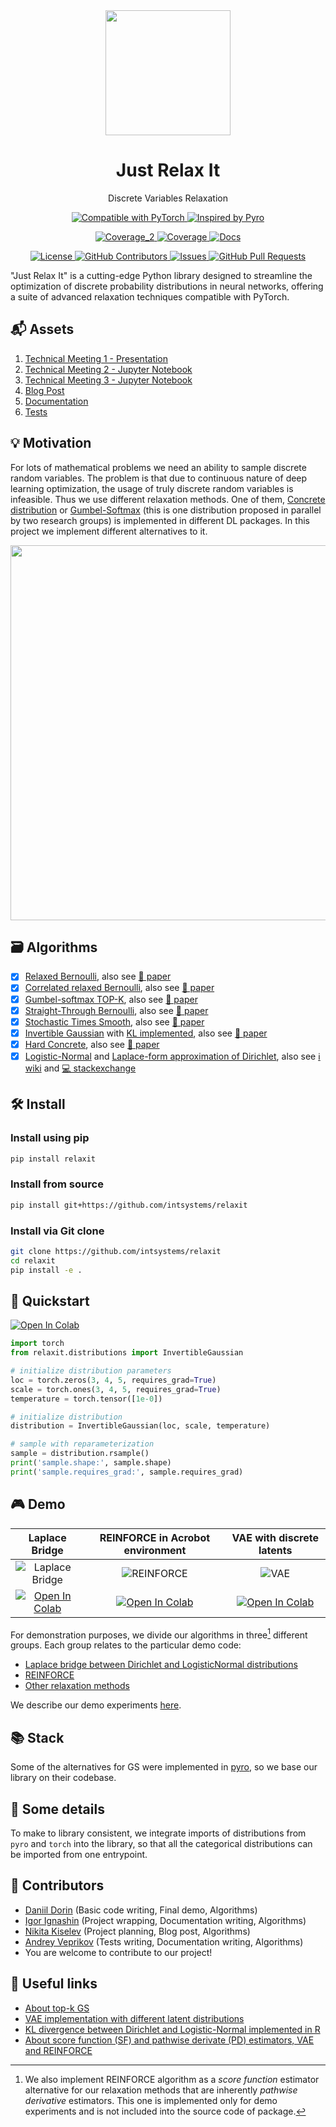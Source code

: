 <div align="center">  
    <img src="assets/logo.svg" width="200px" />
    <h1> Just Relax It </h1>
    <p align="center"> Discrete Variables Relaxation </p>
</div>

<p align="center">
    <a href="https://pytorch.org/docs/stable/distributions.html">
        <img alt="Compatible with PyTorch" src="https://img.shields.io/badge/Compatible_with_Pytorch-ef4c2c">
    </a>
    <a href="https://docs.pyro.ai/en/dev/distributions.html">
        <img alt="Inspired by Pyro" src="https://img.shields.io/badge/Inspired_by_Pyro-fecd08">
    </a>
</p>

<p align="center">
    <a href="https://github.com/intsystems/relaxit/tree/main/tests">
        <img alt="Coverage_2" src="https://github.com/intsystems/relaxit/actions/workflows/test.yml/badge.svg" />
    </a>
    <a href="https://github.com/intsystems/relaxit/tree/main/tests">
        <img alt="Coverage" src="coverage-badge.svg" />
    </a>
    <a href="https://intsystems.github.io/relaxit">
        <img alt="Docs" src="https://github.com/intsystems/relaxit/actions/workflows/docs.yml/badge.svg" />
    </a>
</p>

<p align="center">
    <a href="https://github.com/intsystems/relaxit/blob/main/LICENSE">
        <img alt="License" src="https://badgen.net/github/license/intsystems/relaxit?color=green" />
    </a>
    <a href="https://github.com/intsystems/relaxit/graphs/contributors">
        <img alt="GitHub Contributors" src="https://img.shields.io/github/contributors/intsystems/relaxit" />
    </a>
    <a href="https://github.com/intsystems/relaxit/issues">
        <img alt="Issues" src="https://img.shields.io/github/issues-closed/intsystems/relaxit?color=0088ff" />
    </a>
    <a href="https://github.com/intsystems/relaxit/pulls">
        <img alt="GitHub Pull Requests" src="https://img.shields.io/github/issues-pr-closed/intsystems/relaxit?color=7f29d6" />
    </a>
</p>

"Just Relax It" is a cutting-edge Python library designed to streamline the optimization of discrete probability distributions in neural networks, offering a suite of advanced relaxation techniques compatible with PyTorch.

## 📬 Assets

1. [Technical Meeting 1 - Presentation](https://github.com/intsystems/relaxit/blob/main/assets/presentation_tm1.pdf)
2. [Technical Meeting 2 - Jupyter Notebook](https://github.com/intsystems/relaxit/blob/main/basic/basic_code.ipynb)
3. [Technical Meeting 3 - Jupyter Notebook](https://github.com/intsystems/relaxit/blob/main/demo/vizualization.ipynb)
4. [Blog Post](https://kisnikser.github.io/projects/relaxit/)
5. [Documentation](https://intsystems.github.io/relaxit/)
6. [Tests](https://github.com/intsystems/relaxit/tree/main/tests)

## 💡 Motivation
For lots of mathematical problems we need an ability to sample discrete random variables.
The problem is that due to continuous nature of deep learning optimization, the usage of truly discrete random variables is infeasible.
Thus we use different relaxation methods. 
One of them, [Concrete distribution](https://arxiv.org/abs/1611.00712) or [Gumbel-Softmax](https://arxiv.org/abs/1611.01144) (this is one distribution proposed in parallel by two research groups) is implemented in different DL packages. 
In this project we implement different alternatives to it. 
<div align="center">  
    <img src="assets/overview.png" width="600"/>
</div>

## 🗃 Algorithms
- [x] [Relaxed Bernoulli](https://github.com/intsystems/relaxit/blob/main/src/relaxit/distributions/GaussianRelaxedBernoulli.py), also see [📝 paper](http://proceedings.mlr.press/v119/yamada20a/yamada20a.pdf) 
- [x] [Correlated relaxed Bernoulli](https://github.com/intsystems/relaxit/blob/main/src/relaxit/distributions/CorrelatedRelaxedBernoulli.py), also see [📝 paper](https://openreview.net/pdf?id=oDFvtxzPOx)
- [x] [Gumbel-softmax TOP-K](https://github.com/intsystems/relaxit/blob/main/src/relaxit/distributions/GumbelSoftmaxTopK.py), also see [📝 paper](https://arxiv.org/pdf/1903.06059) 
- [x] [Straight-Through Bernoulli](https://github.com/intsystems/relaxit/blob/main/src/relaxit/distributions/StraightThroughBernoulli.py), also see [📝 paper](https://arxiv.org/abs/1910.02176) 
- [x] [Stochastic Times Smooth](https://github.com/intsystems/relaxit/blob/main/src/relaxit/distributions/StochasticTimesSmooth.py), also see [📝 paper](https://citeseerx.ist.psu.edu/document?repid=rep1&type=pdf&doi=62c76ca0b2790c34e85ba1cce09d47be317c7235) 
- [x] [Invertible Gaussian](https://github.com/intsystems/relaxit/blob/main/src/relaxit/distributions/InvertibleGaussian.py) with [KL implemented](https://github.com/intsystems/relaxit/blob/f398ebbbac703582de392bc33d89b55c6c99ea68/src/relaxit/distributions/kl.py#L7), also see [📝 paper](https://arxiv.org/abs/1912.09588)
- [x] [Hard Concrete](https://github.com/intsystems/relaxit/blob/main/src/relaxit/distributions/HardConcrete.py), also see [📝 paper](https://arxiv.org/pdf/1712.01312) 
- [x] [Logistic-Normal](https://github.com/intsystems/relaxit/blob/main/src/relaxit/distributions/LogisticNormalSoftmax.py) and [Laplace-form approximation of Dirichlet](https://github.com/intsystems/relaxit/blob/main/src/relaxit/distributions/approx.py), also see [ℹ️ wiki](https://en.wikipedia.org/wiki/Logit-normal_distribution) and [💻 stackexchange](https://stats.stackexchange.com/questions/535560/approximating-the-logit-normal-by-dirichlet) 

## 🛠️ Install

### Install using pip
```bash
pip install relaxit
```

### Install from source
```bash
pip install git+https://github.com/intsystems/relaxit
```

### Install via Git clone
```bash
git clone https://github.com/intsystems/relaxit
cd relaxit
pip install -e .
```

## 🚀 Quickstart 
[![Open In Colab](https://colab.research.google.com/assets/colab-badge.svg)](https://colab.research.google.com/github/intsystems/relaxit/blob/main/demo/quickstart.ipynb)
```python
import torch
from relaxit.distributions import InvertibleGaussian

# initialize distribution parameters
loc = torch.zeros(3, 4, 5, requires_grad=True)
scale = torch.ones(3, 4, 5, requires_grad=True)
temperature = torch.tensor([1e-0])

# initialize distribution
distribution = InvertibleGaussian(loc, scale, temperature)

# sample with reparameterization
sample = distribution.rsample()
print('sample.shape:', sample.shape)
print('sample.requires_grad:', sample.requires_grad)
```

## 🎮 Demo
| Laplace Bridge | REINFORCE in Acrobot environment | VAE with discrete latents |
| :---: | :---: | :---: |
| ![Laplace Bridge](https://github.com/user-attachments/assets/ac5d5a71-e7d7-4ec3-b9ca-9b72d958eb41) | ![REINFORCE](https://gymnasium.farama.org/_images/acrobot.gif) | ![VAE](https://github.com/user-attachments/assets/937585c4-df84-4ab0-a2b9-ea6a73997793) |
| [![Open In Colab](https://colab.research.google.com/assets/colab-badge.svg)](https://colab.research.google.com/github/intsystems/relaxit/blob/main/demo/laplace-bridge.ipynb) | [![Open In Colab](https://colab.research.google.com/assets/colab-badge.svg)](https://colab.research.google.com/github/intsystems/relaxit/blob/main/demo/reinforce.ipynb) | [![Open In Colab](https://colab.research.google.com/assets/colab-badge.svg)](https://colab.research.google.com/github/intsystems/relaxit/blob/main/demo/demo.ipynb) |

For demonstration purposes, we divide our algorithms in three[^*] different groups. Each group relates to the particular demo code:
- [Laplace bridge between Dirichlet and LogisticNormal distributions](https://github.com/intsystems/relaxit/blob/main/demo/laplace-bridge.ipynb)
- [REINFORCE](https://github.com/intsystems/relaxit/blob/main/demo/reinforce.ipynb)
- [Other relaxation methods](https://github.com/intsystems/relaxit/blob/main/demo/demo.ipynb)

We describe our demo experiments [here](https://github.com/intsystems/relaxit/tree/main/demo).

[^*]: We also implement REINFORCE algorithm as a *score function* estimator alternative for our relaxation methods that are inherently *pathwise derivative* estimators. This one is implemented only for demo experiments and is not included into the source code of package.

## 📚 Stack
Some of the alternatives for GS were implemented in [pyro](https://docs.pyro.ai/en/dev/distributions.html), so we base our library on their codebase.
  
## 🧩 Some details
To make to library consistent, we integrate imports of distributions from `pyro` and `torch` into the library, so that all the categorical distributions can be imported from one entrypoint. 

## 👥 Contributors
- [Daniil Dorin](https://github.com/DorinDaniil) (Basic code writing, Final demo, Algorithms)
- [Igor Ignashin](https://github.com/ThunderstormXX) (Project wrapping, Documentation writing, Algorithms)
- [Nikita Kiselev](https://github.com/kisnikser) (Project planning, Blog post, Algorithms)
- [Andrey Veprikov](https://github.com/Vepricov) (Tests writing, Documentation writing, Algorithms)
- You are welcome to contribute to our project!

## 🔗 Useful links
- [About top-k GS](https://uvadlc-notebooks.readthedocs.io/en/latest/tutorial_notebooks/DL2/sampling/subsets.html) 
- [VAE implementation with different latent distributions](https://github.com/kampta/pytorch-distributions)
- [KL divergence between Dirichlet and Logistic-Normal implemented in R](https://rdrr.io/cran/Compositional/src/R/kl.diri.normal.R)
- [About score function (SF) and pathwise derivate (PD) estimators, VAE and REINFORCE](https://arxiv.org/abs/1506.05254)
